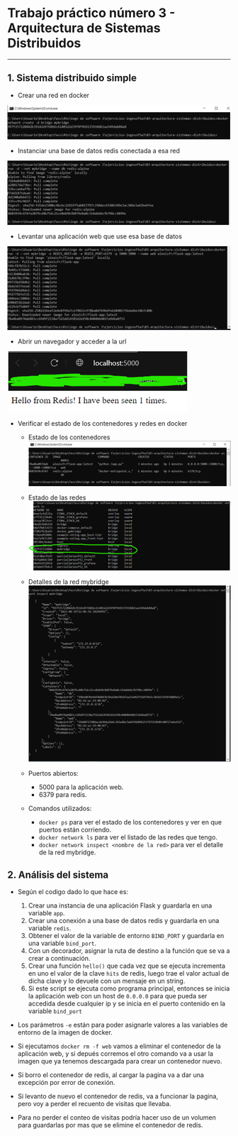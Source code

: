 # Trabajo práctico número 3 - Arquitectura de Sistemas Distribuidos
---
## 1. Sistema distribuido simple

- Crear una red en docker

![Docker network create](https://github.com/AgusZanini/ejercicios-ingesoftw3/blob/master/03-arquitectura-sistemas-distribuidos/images/create_network.png)

- Instanciar una base de datos redis conectada a esa red

![Download redis](https://github.com/AgusZanini/ejercicios-ingesoftw3/blob/master/03-arquitectura-sistemas-distribuidos/images/download_redis_image.png)

- Levantar una aplicación web que use esa base de datos

![Download web app](https://github.com/AgusZanini/ejercicios-ingesoftw3/blob/master/03-arquitectura-sistemas-distribuidos/images/download_web_app.png)

- Abrir un navegador y acceder a la url

![url](https://github.com/AgusZanini/ejercicios-ingesoftw3/blob/master/03-arquitectura-sistemas-distribuidos/images/hello_from_redis.png)

- Verificar el estado de los contenedores y redes en docker
    - Estado de los contenedores
      ![docker ps](https://github.com/AgusZanini/ejercicios-ingesoftw3/blob/master/03-arquitectura-sistemas-distribuidos/images/docker_ps.png)

    - Estado de las redes
      ![docker network ls](https://github.com/AgusZanini/ejercicios-ingesoftw3/blob/master/03-arquitectura-sistemas-distribuidos/images/docker_network_ls.png)

    - Detalles de la red mybridge
      ![docker network inspect](https://github.com/AgusZanini/ejercicios-ingesoftw3/blob/master/03-arquitectura-sistemas-distribuidos/images/docker_network_inspect.png)

    - Puertos abiertos:
        - 5000 para la aplicación web.
        - 6379 para redis.

    - Comandos utilizados:
        - `docker ps` para ver el estado de los contenedores y ver en que puertos están corriendo.
        - `docker network ls` para ver el listado de las redes que tengo.
        - `docker network inspect <nombre de la red>` para ver el detalle de la red mybridge.

## 2. Análisis del sistema

- Según el codigo dado lo que hace es:
    1. Crear una instancia de una aplicación Flask y guardarla en una variable `app`.
    2. Crear una conexión a una base de datos redis y guardarla en una variable `redis`.
    3. Obtener el valor de la variable de entorno `BIND_PORT` y guardarla en una variable `bind_port`.
    4. Con un decorador, asignar la ruta de destino a la función que se va a crear a continuación.
    5. Crear una función `hello()` que cada vez que se ejecuta incrementa en uno el valor de la clave `hits` de redis, luego trae el valor actual de dicha clave y lo devuele con un mensaje en un string.
    6. Si este script se ejecuta como programa principal, entonces se inicia la aplicación web con un host de `0.0.0.0` para que pueda ser accedida desde cualquier ip y se inicia en el puerto contenido en la variable `bind_port`

- Los parámetros `-e` están para poder asignarle valores a las variables de entorno de la imagen de docker.
- Si ejecutamos `docker rm -f web` vamos a eliminar el contenedor de la aplicación web, y si depués corremos el otro comando va a usar la imagen que ya tenemos descargada para crear un contenedor nuevo.
- Si borro el contenedor de redis, al cargar la pagina va a dar una excepción por error de conexión.
- Si levanto de nuevo el contenedor de redis, va a funcionar la pagina, pero voy a perder el recuento de visitas que llevaba.
- Para no perder el conteo de visitas podría hacer uso de un volumen para guardarlas por mas que se elimine el contenedor de redis.


